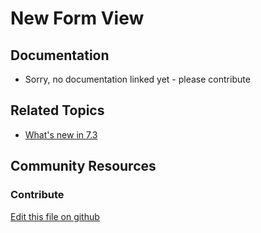 # New Form View

## Documentation

* Sorry, no documentation linked yet - please contribute

## Related Topics

* [What's new in 7.3](https://learn.liferay.com/dxp/7.x/en/getting-started/whats-new-73.html#app-builder)

## Community Resources

### Contribute

[Edit this file on github](https://github.com/olafk/controlpanel-documentation-docs/blob/master/md/73en/com_liferay_app_builder_web_internal_portlet_ObjectsPortlet/edit_form_view.md)

